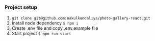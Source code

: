 ### Project setup

1. `git clone git@github.com:nakulkundaliya/photo-gallery-react.git`
2. Install node dependency `$ npm i`
3. Create .env file and copy .env.example file
4. Start project `$ npm run start`
